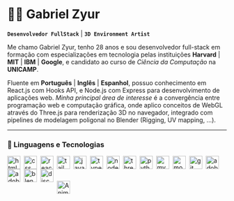 # 👨‍💻 Gabriel Zyur

**`Desenvolvedor FullStack`** | **`3D Environment Artist`**

Me chamo Gabriel Zyur, tenho 28 anos e sou desenvolvedor full-stack em formação com especializações em tecnologia pelas instituições **Harvard** | **MIT** | **IBM** | **Google**, e candidato ao curso de *Ciência da Computação* na **UNICAMP**.

Fluente em **Português** | **Inglês** | **Espanhol**, possuo conhecimento em React.js com Hooks API, e Node.js com Express para desenvolvimento de aplicações web. *Minha principal área de interesse* é a convergência entre programação web e computação gráfica, onde aplico conceitos de WebGL através do Three.js para renderização 3D no navegador, integrado com pipelines de modelagem poligonal no Blender (Rigging, UV mapping, ...).

---

### 🤖 Linguagens e Tecnologias

  <img src="https://skillicons.dev/icons?i=html" align="left" style="padding-right: 5px;" width="30px" alt="html logo" />
  <img src="https://skillicons.dev/icons?i=css" align="left" style="padding-right: 5px;" width="30px" alt="css logo"  />
  <img src="https://skillicons.dev/icons?i=react" align="left" style="padding-right: 5px;" width="30px" alt="react logo"  />
  <img src="https://skillicons.dev/icons?i=tailwind" align="left" style="padding-right: 5px;" width="30px" alt="tailwindcss logo"  />
  <img src="https://skillicons.dev/icons?i=js" align="left" style="padding-right: 5px;" width="30px" alt="javascript logo"  />
  <img src="https://skillicons.dev/icons?i=ts" align="left" style="padding-right: 5px;" width="30px" alt="typescript logo"  />
  <img src="https://skillicons.dev/icons?i=nodejs" align="left" style="padding-right: 5px;" width="30px" alt="nodejs logo"  />
  <img src="https://skillicons.dev/icons?i=threejs" align="left" style="padding-right: 5px;" width="30px" alt="threejs logo"  />
  <img src="https://skillicons.dev/icons?i=py" align="left" style="padding-right: 5px;" width="30px" alt="python logo"  />
  <img src="https://skillicons.dev/icons?i=mysql" align="left" style="padding-right: 5px;" width="30px" alt="mysql logo"  />
  <img src="https://skillicons.dev/icons?i=mongodb" align="left" style="padding-right: 5px;" width="30px" alt="mongodb logo"  />
  <img src="https://skillicons.dev/icons?i=git" align="left" style="padding-right: 5px;" width="30px" alt="git logo"  />
  <img src="https://skillicons.dev/icons?i=ps" align="left" style="padding-right: 5px;" width="30px" alt="adobephotoshop logo"  />
  <img src="https://skillicons.dev/icons?i=ai" align="left" style="padding-right: 5px;" width="30px" alt="adobeillustrator logo"  />
  <img src="https://skillicons.dev/icons?i=blender" align="left" style="padding-right: 5px;" width="30px" alt="blender logo"  />
  <img src="https://skillicons.dev/icons?i=discord" align="left" style="padding-right: 5px;" width="30px" alt="discord logo"  />
</div>

<br/>
<br/>

###  

<p>
  <img 
    align="left" 
    alt="Animated Gif" 
    height="30" 
    style="padding-right: 10px;" 
    src="https://wallpaperaccess.com/full/831321.gif" 
  />
